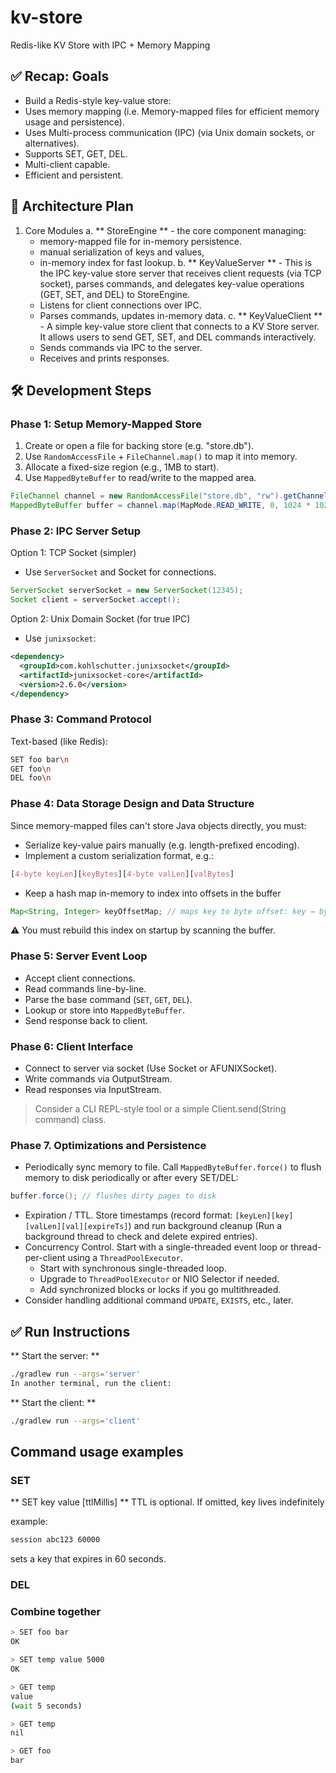 # kv-store
Redis-like KV Store with IPC + Memory Mapping

## ✅ Recap: Goals
- Build a Redis-style key-value store:
- Uses memory mapping (i.e. Memory-mapped files for efficient memory usage and persistence).
- Uses Multi-process communication (IPC) (via Unix domain sockets, or alternatives).
- Supports SET, GET, DEL.
- Multi-client capable.
- Efficient and persistent.

## 🧠 Architecture Plan
1. Core Modules
    a. ** StoreEngine ** - the core component managing:
    - memory-mapped file for in-memory persistence.
    - manual serialization of keys and values,
    - in-memory index for fast lookup.
    b. ** KeyValueServer ** - This is the IPC key-value store server that receives client requests (via TCP socket), parses commands, and delegates key-value operations (GET, SET, and DEL) to StoreEngine.
    - Listens for client connections over IPC.
    - Parses commands, updates in-memory data.
    c. ** KeyValueClient ** - A simple key-value store client that connects to a KV Store server. It allows users to send GET, SET, and DEL commands interactively.
    - Sends commands via IPC to the server.
    - Receives and prints responses.

## 🛠️ Development Steps

### Phase 1: Setup Memory-Mapped Store
1. Create or open a file for backing store (e.g. "store.db").
2. Use `RandomAccessFile` + `FileChannel.map()` to map it into memory.
3. Allocate a fixed-size region (e.g., 1MB to start).
4. Use `MappedByteBuffer` to read/write to the mapped area.
```java
FileChannel channel = new RandomAccessFile("store.db", "rw").getChannel();
MappedByteBuffer buffer = channel.map(MapMode.READ_WRITE, 0, 1024 * 1024);
```

### Phase 2: IPC Server Setup
Option 1: TCP Socket (simpler)
- Use `ServerSocket` and Socket for connections.
```java
ServerSocket serverSocket = new ServerSocket(12345);
Socket client = serverSocket.accept();
```

Option 2: Unix Domain Socket (for true IPC)
- Use `junixsocket`:
```xml
<dependency>
  <groupId>com.kohlschutter.junixsocket</groupId>
  <artifactId>junixsocket-core</artifactId>
  <version>2.6.0</version>
</dependency>
```

### Phase 3: Command Protocol
Text-based (like Redis):
```bash
SET foo bar\n
GET foo\n
DEL foo\n
```

### Phase 4: Data Storage Design and Data Structure
Since memory-mapped files can't store Java objects directly, you must:
- Serialize key-value pairs manually (e.g. length-prefixed encoding).
- Implement a custom serialization format, e.g.:
```css
[4-byte keyLen][keyBytes][4-byte valLen][valBytes]
```
- Keep a hash map in-memory to index into offsets in the buffer
```java
Map<String, Integer> keyOffsetMap; // maps key to byte offset: key → byte offset in MappedByteBuffer
```
⚠️ You must rebuild this index on startup by scanning the buffer.

### Phase 5: Server Event Loop
- Accept client connections.
- Read commands line-by-line.
- Parse the base command (`SET`, `GET`, `DEL`).
- Lookup or store into `MappedByteBuffer`.
- Send response back to client.

### Phase 6: Client Interface
- Connect to server via socket (Use Socket or AFUNIXSocket).
- Write commands via OutputStream.
- Read responses via InputStream.
> Consider a CLI REPL-style tool or a simple Client.send(String command) class.

### Phase 7. Optimizations and Persistence
- Periodically sync memory to file. Call `MappedByteBuffer.force()` to flush memory to disk periodically or after every SET/DEL:
```java
buffer.force(); // flushes dirty pages to disk
```
- Expiration / TTL. Store timestamps (record format: `[keyLen][key][valLen][val][expireTs]`) and run background cleanup (Run a background thread to check and delete expired entries).
- Concurrency Control. Start with a single-threaded event loop or thread-per-client using a `ThreadPoolExecutor`.
    - Start with synchronous single-threaded loop.
    - Upgrade to `ThreadPoolExecutor` or NIO Selector if needed.
    - Add synchronized blocks or locks if you go multithreaded.
- Consider handling additional command `UPDATE`, `EXISTS`, etc., later.

## ✅ Run Instructions

** Start the server: **
```bash
./gradlew run --args='server'
In another terminal, run the client:
```

** Start the client: **
```bash
./gradlew run --args='client'
```

## Command usage examples

### SET

** SET key value [ttlMillis] **
TTL is optional. If omitted, key lives indefinitely

example:
```bash
session abc123 60000
```
sets a key that expires in 60 seconds.

### DEL

### Combine together

```bash
> SET foo bar
OK

> SET temp value 5000
OK

> GET temp
value
(wait 5 seconds)

> GET temp
nil

> GET foo
bar
```